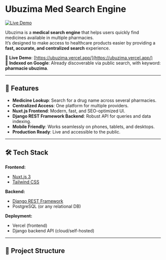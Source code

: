 # Ubuzima Med Search Engine

[![Live Demo](https://img.shields.io/badge/demo-online-green)](https://ubuzima.vercel.app/)

Ubuzima is a **medical search engine** that helps users quickly find medicines available in multiple pharmacies.  
It’s designed to make access to healthcare products easier by providing a **fast, accurate, and centralized search** experience.

🔗 **Live Demo**: [https://ubuzima.vercel.app/](https://ubuzima.vercel.app/)  
📌 **Indexed on Google**: Already discoverable via public search, with keyword: **pharmacie ubuzima**.

---

## 🚀 Features

- **Medicine Lookup**: Search for a drug name across several pharmacies.
- **Centralized Access**: One platform for multiple providers.
- **Nuxt.js Frontend**: Modern, fast, and SEO-optimized UI.
- **Django REST Framework Backend**: Robust API for queries and data indexing.
- **Mobile Friendly**: Works seamlessly on phones, tablets, and desktops.
- **Production Ready**: Live and accessible to the public.

---

## 🛠️ Tech Stack

**Frontend:**

- [Nuxt.js 3](https://nuxt.com/)
- [Tailwind CSS](https://tailwindcss.com/)

**Backend:**

- [Django REST Framework](https://www.django-rest-framework.org/)
- PostgreSQL (or any relational DB)

**Deployment:**

- Vercel (frontend)
- Django backend API (cloud/self-hosted)

---

## 📂 Project Structure
